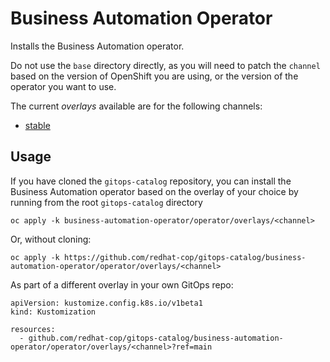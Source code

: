 # Business Automation Operator

Installs the Business Automation operator.

Do not use the `base` directory directly, as you will need to patch the `channel` based on the version of OpenShift you are using, or the version of the operator you want to use.

The current *overlays* available are for the following channels:
* [stable](overlays/stable)

## Usage

If you have cloned the `gitops-catalog` repository, you can install the Business Automation operator based on the overlay of your choice by running from the root `gitops-catalog` directory

```
oc apply -k business-automation-operator/operator/overlays/<channel>
```

Or, without cloning:

```
oc apply -k https://github.com/redhat-cop/gitops-catalog/business-automation-operator/operator/overlays/<channel>
```

As part of a different overlay in your own GitOps repo:

```
apiVersion: kustomize.config.k8s.io/v1beta1
kind: Kustomization

resources:
  - github.com/redhat-cop/gitops-catalog/business-automation-operator/operator/overlays/<channel>?ref=main
```
